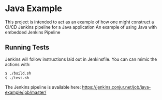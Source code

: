 # Java Example

This project is intended to act as an example of how one might construct a CI/CD Jenkins pipeline for a Java application
An example of using Java with embedded Jenkins Pipeline

## Running Tests

Jenkins will follow instructions laid out in Jenkinsfile.  You can can mimic the actions with:

```bash
$ ./build.sh
$ ./test.sh
```

The Jenkins pipeline is available here: https://jenkins.conjur.net/job/java-example/job/master/
